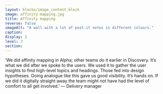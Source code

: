 ```yaml
---
layout: blocks/image_content_block
image: affinity-mapping.jpg
title: Affinity mapping
reverse: false
imageAlt: "A wall with a lot of post-it notes in different colours."
caption:
display: 2
level: 3
section:
---
```


‘We did affinity mapping in Alpha; other teams do it earlier in Discovery. It’s what we did after we spoke to the users. We used it to gather the user insights to find high-level topics and headings. Those fed into design hypotheses. Going analogue like this gave us good visibility. It’s hands on. If we did it digitally straight away the team might not have had the level of comfort to all get involved.’ — Delivery manager
